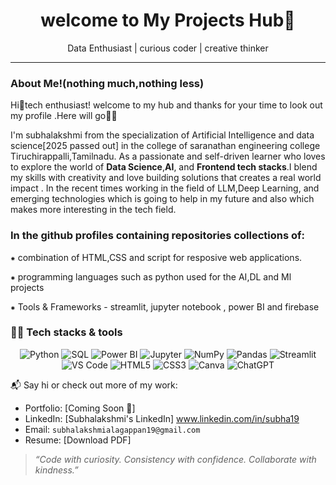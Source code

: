 <h1 align="center">welcome to My Projects Hub🎉</h1>
<p align="center">Data Enthusiast | curious coder | creative thinker</p>

----

### About Me!(nothing much,nothing less)

Hi👋tech enthusiast! welcome to my hub and thanks for your time to look out my profile .Here will go🏃‍➡️

I'm subhalakshmi from the specialization of Artificial Intelligence and data science[2025 passed out] in the college of saranathan engineering college Tiruchirappalli,Tamilnadu.
As a passionate and self-driven learner who loves to explore the world of **Data Science**,**AI**, and **Frontend tech stacks**.I blend my skills with creativity and love building solutions that creates a real world impact .
In the recent times working in the field of LLM,Deep Learning, and emerging technologies which is going to help in my future and also which makes more interesting in the tech field.

### In the github profiles containing repositories collections of:

⁕ combination of HTML,CSS and script for resposive web applications.

⁕ programming languages such as python used for the AI,DL and Ml projects 

⁕ Tools & Frameworks - streamlit, jupyter notebook , power BI and firebase 

### 👨‍💻 Tech stacks & tools

<p align="center">
  <img src="https://img.shields.io/badge/Python-3776AB?style=for-the-badge&logo=python&logoColor=white" alt="Python"/>
  <img src="https://img.shields.io/badge/SQL-4479A1?style=for-the-badge&logo=mysql&logoColor=white" alt="SQL"/>
  <img src="https://img.shields.io/badge/Power%20BI-F2C811?style=for-the-badge&logo=powerbi&logoColor=black" alt="Power BI"/>
  <img src="https://img.shields.io/badge/Jupyter-F37626?style=for-the-badge&logo=jupyter&logoColor=white" alt="Jupyter"/>
  <img src="https://img.shields.io/badge/NumPy-013243?style=for-the-badge&logo=numpy&logoColor=white" alt="NumPy"/>
  <img src="https://img.shields.io/badge/Pandas-150458?style=for-the-badge&logo=pandas&logoColor=white" alt="Pandas"/>
  <img src="https://img.shields.io/badge/Streamlit-FF4B4B?style=for-the-badge&logo=streamlit&logoColor=white" alt="Streamlit"/>
  <img src="https://img.shields.io/badge/VS%20Code-007ACC?style=for-the-badge&logo=visual-studio-code&logoColor=white" alt="VS Code"/>
  <img src="https://img.shields.io/badge/HTML5-E34F26?style=for-the-badge&logo=html5&logoColor=white" alt="HTML5"/>
  <img src="https://img.shields.io/badge/CSS3-1572B6?style=for-the-badge&logo=css3&logoColor=white" alt="CSS3"/>
  <img src="https://img.shields.io/badge/Canva-00C4CC?style=for-the-badge&logo=canva&logoColor=white" alt="Canva"/>
  <img src="https://img.shields.io/badge/ChatGPT-10A37F?style=for-the-badge&logo=openai&logoColor=white" alt="ChatGPT"/>
</p>


📬 Say hi or check out more of my work:

- Portfolio: [Coming Soon 🚧]
- LinkedIn: [Subhalakshmi's LinkedIn] www.linkedin.com/in/subha19
- Email: `subhalakshmialagappan19@gmail.com`
- Resume: [Download PDF]

> _“Code with curiosity. Consistency with confidence. Collaborate with kindness.”_

